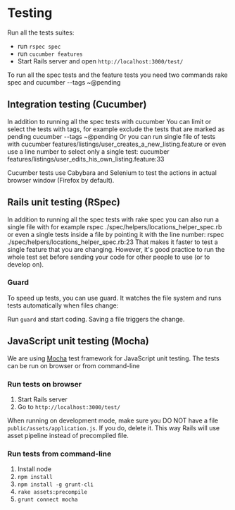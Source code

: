 # Testing

Run all the tests suites:

* run `rspec spec`
* run `cucumber features`
* Start Rails server and open `http://localhost:3000/test/`

To run all the spec tests and the feature tests you need two commands rake spec and cucumber --tags ~@pending

## Integration testing (Cucumber)

In addition to running all the spec tests with cucumber You can limit or select the tests with tags, for example exclude the tests that are marked as pending cucumber --tags ~@pending Or you can run single file of tests with cucumber features/listings/user_creates_a_new_listing.feature or even use a line number to select only a single test: cucumber features/listings/user_edits_his_own_listing.feature:33

Cucumber tests use Cabybara and Selenium to test the actions in actual browser window (Firefox by default).

## Rails unit testing (RSpec)

In addition to running all the spec tests with rake spec you can also run a single file with for example rspec ./spec/helpers/locations_helper_spec.rb or even a single tests inside a file by pointing it with the line number: rspec ./spec/helpers/locations_helper_spec.rb:23 That makes it faster to test a single feature that you are changing. However, it's good practice to run the whole test set before sending your code for other people to use (or to develop on).

### Guard

To speed up tests, you can use guard. It watches the file system and runs tests automatically when files change:

Run `guard` and start coding. Saving a file triggers the change.

## JavaScript unit testing (Mocha)

We are using [Mocha](http://visionmedia.github.io/mocha/) test framework for JavaScript unit testing. The tests can be run on browser or from command-line

### Run tests on browser

1. Start Rails server
2. Go to `http://localhost:3000/test/`

When running on development mode, make sure you DO NOT have a file `public/assets/application.js`. If you do, delete it. This way Rails will use asset pipeline instead of precompiled file.

### Run tests from command-line

1. Install node
2. `npm install`
3. `npm install -g grunt-cli`
4. `rake assets:precompile`
5. `grunt connect mocha`
